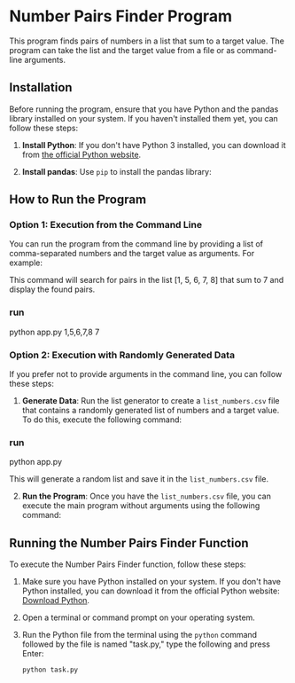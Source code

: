 # Number Pairs Finder Program

This program finds pairs of numbers in a list that sum to a target value. The program can take the list and the target value from a file or as command-line arguments.

## Installation

Before running the program, ensure that you have Python and the pandas library installed on your system. If you haven't installed them yet, you can follow these steps:

1. **Install Python**: If you don't have Python 3 installed, you can download it from [the official Python website](https://www.python.org/downloads/).

2. **Install pandas**: Use `pip` to install the pandas library:

## How to Run the Program

### Option 1: Execution from the Command Line

You can run the program from the command line by providing a list of comma-separated numbers and the target value as arguments. For example:


This command will search for pairs in the list [1, 5, 6, 7, 8] that sum to 7 and display the found pairs.
### run
python app.py 1,5,6,7,8 7

### Option 2: Execution with Randomly Generated Data

If you prefer not to provide arguments in the command line, you can follow these steps:

1. **Generate Data**: Run the list generator to create a `list_numbers.csv` file that contains a randomly generated list of numbers and a target value. To do this, execute the following command:
### run
python app.py 


This will generate a random list and save it in the `list_numbers.csv` file.

2. **Run the Program**: Once you have the `list_numbers.csv` file, you can execute the main program without arguments using the following command:


## Running the Number Pairs Finder Function

To execute the Number Pairs Finder function, follow these steps:

1. Make sure you have Python installed on your system. If you don't have Python installed, you can download it from the official Python website: [Download Python](https://www.python.org/downloads/).

2. Open a terminal or command prompt on your operating system.

4. Run the Python file from the terminal using the `python` command followed by  the file is named "task.py," type the following and press Enter:

   ```bash
   python task.py
